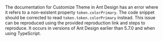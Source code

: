 The documentation for Customize Theme in Ant Design has an error where it refers to a non-existent property `token.colorPrimary`. The code snippet should be corrected to read `token.token.colorPrimary` instead. This issue can be reproduced using the provided reproduction link and steps to reproduce. It occurs in versions of Ant Design earlier than 5.7.0 and when using TypeScript.
